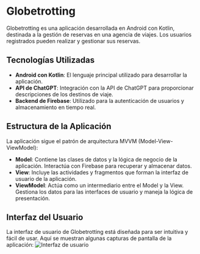 # Globetrotting

Globetrotting es una aplicación desarrollada en Android con Kotlin, destinada a la gestión de reservas en una agencia de viajes. Los usuarios registrados pueden realizar y gestionar sus reservas.

## Tecnologías Utilizadas

- **Android con Kotlin**: El lenguaje principal utilizado para desarrollar la aplicación.
- **API de ChatGPT**: Integración con la API de ChatGPT para proporcionar descripciones de los destinos de viaje.
- **Backend de Firebase**: Utilizado para la autenticación de usuarios y almacenamiento en tiempo real.

## Estructura de la Aplicación

La aplicación sigue el patrón de arquitectura MVVM (Model-View-ViewModel):

- **Model**: Contiene las clases de datos y la lógica de negocio de la aplicación. Interactúa con Firebase para recuperar y almacenar datos.
- **View**: Incluye las actividades y fragmentos que forman la interfaz de usuario de la aplicación.
- **ViewModel**: Actúa como un intermediario entre el Model y la View. Gestiona los datos para las interfaces de usuario y maneja la lógica de presentación.

## Interfaz del Usuario

La interfaz de usuario de Globetrotting está diseñada para ser intuitiva y fácil de usar. Aquí se muestran algunas capturas de pantalla de la aplicación:
![Interfaz de usuario](https://github.com/marruiart/globetrotting-android/assets/88201067/b101fe58-c8b4-4efe-999a-0dac1c44e2ba)
